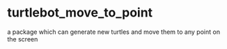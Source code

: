 # turtlebot_move_to_point
a package which can generate new turtles and move them to any point on the screen
